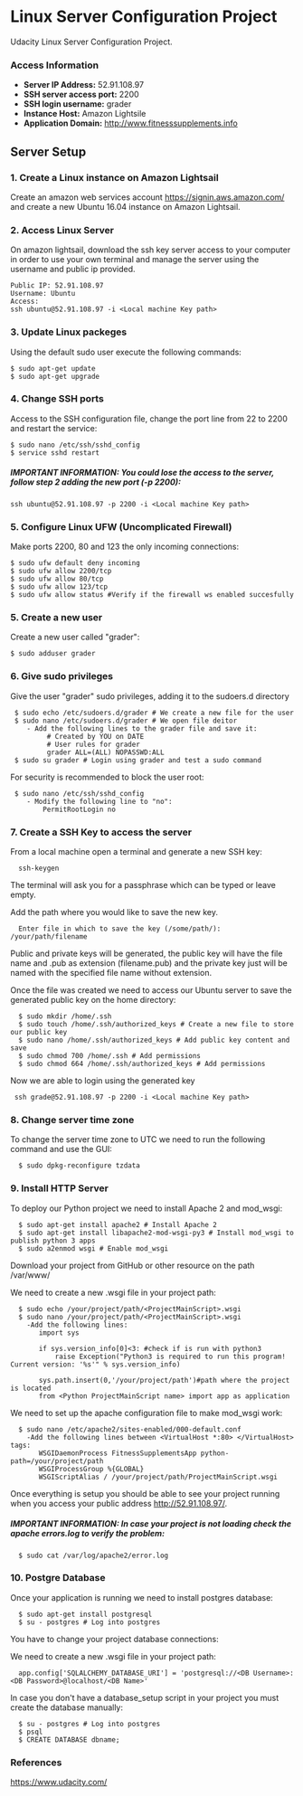  # Linux Server Configuration Project

Udacity Linux Server Configuration Project.

### Access Information

- **Server IP Address:** 52.91.108.97
- **SSH server access port:** 2200
- **SSH login username:** grader
- **Instance Host:** Amazon Lightsile
- **Application Domain:** http://www.fitnesssupplements.info


## Server Setup

### 1. Create a Linux instance on Amazon Lightsail

 Create an amazon web services account <https://signin.aws.amazon.com/> and create a new Ubuntu 16.04 instance on Amazon Lightsail.

### 2. Access Linux Server

On amazon lightsail, download the ssh key server access to your computer in order to use your own terminal and manage the server using the username and public ip provided.

   ```
   Public IP: 52.91.108.97
   Username: Ubuntu
   Access:
   ssh ubuntu@52.91.108.97 -i <Local machine Key path>
   ```

### 3. Update Linux packeges

Using the default sudo user execute the following commands:

   ```
  $ sudo apt-get update
  $ sudo apt-get upgrade
   ```

### 4. Change SSH ports

Access to the SSH configuration file, change the port line from 22 to 2200 and restart the service:

   ```
  $ sudo nano /etc/ssh/sshd_config
  $ service sshd restart
   ```
##### IMPORTANT INFORMATION: You could lose the access to the server, follow step 2 adding the new port (-p 2200):

  ```
  ssh ubuntu@52.91.108.97 -p 2200 -i <Local machine Key path>
   ```

### 5. Configure Linux UFW (Uncomplicated Firewall)

Make ports 2200, 80 and 123 the only incoming connections:

   ```
  $ sudo ufw default deny incoming
  $ sudo ufw allow 2200/tcp
  $ sudo ufw allow 80/tcp
  $ sudo ufw allow 123/tcp
  $ sudo ufw allow status #Verify if the firewall ws enabled succesfully
   ```

### 5. Create a new user

Create a new user called "grader":

   ```
   $ sudo adduser grader
   ```

### 6. Give sudo privileges

Give the user "grader" sudo privileges, adding it to the sudoers.d directory

  ```
   $ sudo echo /etc/sudoers.d/grader # We create a new file for the user
   $ sudo nano /etc/sudoers.d/grader # We open file deitor
      - Add the following lines to the grader file and save it:
           # Created by YOU on DATE
           # User rules for grader
           grader ALL=(ALL) NOPASSWD:ALL
   $ sudo su grader # Login using grader and test a sudo command
   ```
For security is recommended to block the user root:

   ```
    $ sudo nano /etc/ssh/sshd_config
       - Modify the following line to "no":
           PermitRootLogin no
   ```


### 7. Create a SSH Key to access the server

From a local machine open a terminal and generate a new SSH key:

  ```
    ssh-keygen
   ```
The terminal will ask you for a passphrase which can be typed or leave empty.

Add the path where you would like to save the new key.

  ```
    Enter file in which to save the key (/some/path/): /your/path/filename
   ```

Public and private keys will be generated, the public key will have the file name and .pub as extension (filename.pub) and the private key just will be named with the specified file name without extension.  

Once the file was created we need to access our Ubuntu server to save the generated public key on the home directory:

  ```
    $ sudo mkdir /home/.ssh
    $ sudo touch /home/.ssh/authorized_keys # Create a new file to store our public key
    $ sudo nano /home/.ssh/authorized_keys # Add public key content and save
    $ sudo chmod 700 /home/.ssh # Add permissions
    $ sudo chmod 664 /home/.ssh/authorized_keys # Add permissions
   ```

Now we are able to login using the generated key

 ```
  ssh grade@52.91.108.97 -p 2200 -i <Local machine Key path>
   ```
### 8. Change server time zone

To change the server time zone to UTC we need to run the following command and use the GUI:

  ```
    $ sudo dpkg-reconfigure tzdata
   ```

### 9. Install HTTP Server

To deploy our Python project we need to install Apache 2 and mod_wsgi:

  ```
    $ sudo apt-get install apache2 # Install Apache 2
    $ sudo apt-get install libapache2-mod-wsgi-py3 # Install mod_wsgi to publish python 3 apps
    $ sudo a2enmod wsgi # Enable mod_wsgi 
   ```

Download your project from GitHub or other resource on the path /var/www/


We need to create a new .wsgi file in your project path:

  ```
    $ sudo echo /your/project/path/<ProjectMainScript>.wsgi
    $ sudo nano /your/project/path/<ProjectMainScript>.wsgi 
      -Add the following lines:
         import sys

         if sys.version_info[0]<3: #check if is run with python3
             raise Exception("Python3 is required to run this program! Current version: '%s'" % sys.version_info)

         sys.path.insert(0,'/your/project/path')#path where the project is located
         from <Python ProjectMainScript name> import app as application
   ```
We need to set up the apache configuration file to make mod_wsgi work:

  ```
    $ sudo nano /etc/apache2/sites-enabled/000-default.conf
      -Add the following lines between <VirtualHost *:80> </VirtualHost> tags:
         WSGIDaemonProcess FitnessSupplementsApp python-path=/your/project/path
         WSGIProcessGroup %{GLOBAL}
         WSGIScriptAlias / /your/project/path/ProjectMainScript.wsgi
   ```
Once everything is setup you should be able to see your project running when you access your public address <http://52.91.108.97/>.

##### IMPORTANT INFORMATION: In case your project is not loading check the apache errors.log to verify the problem:

  ```
    $ sudo cat /var/log/apache2/error.log
   ```


### 10. Postgre Database

Once your application is running we need to install postgres database:

  ```
    $ sudo apt-get install postgresql
    $ su - postgres # Log into postgres
   ```

You have to change your project database connections:



We need to create a new .wsgi file in your project path:

  ```
    app.config['SQLALCHEMY_DATABASE_URI'] = 'postgresql://<DB Username>:<DB Password>@localhost/<DB Name>'    
   ```
In case you don't have a database_setup script in your project you must create the database manually:

  ```
    $ su - postgres # Log into postgres
    $ psql 
    $ CREATE DATABASE dbname;
   ```

### References

<https://www.udacity.com/>
